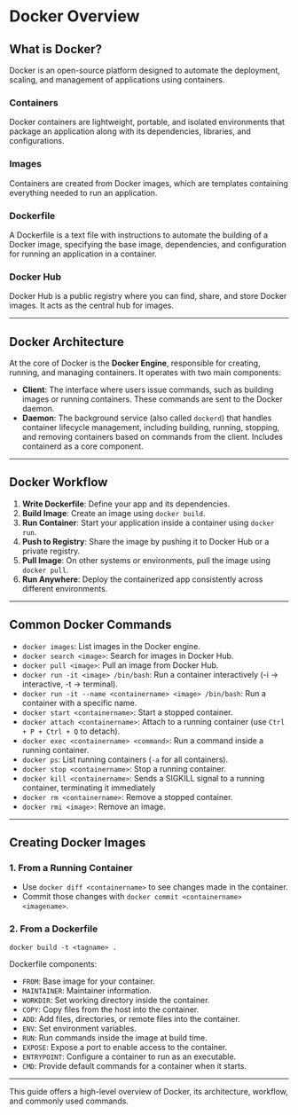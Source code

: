 # Docker Overview

## What is Docker?
Docker is an open-source platform designed to automate the deployment, scaling, and management of applications using containers.

### Containers
Docker containers are lightweight, portable, and isolated environments that package an application along with its dependencies, libraries, and configurations.

### Images
Containers are created from Docker images, which are templates containing everything needed to run an application.

### Dockerfile
A Dockerfile is a text file with instructions to automate the building of a Docker image, specifying the base image, dependencies, and configuration for running an application in a container.

### Docker Hub
Docker Hub is a public registry where you can find, share, and store Docker images. It acts as the central hub for images.

---

## Docker Architecture

At the core of Docker is the **Docker Engine**, responsible for creating, running, and managing containers. It operates with two main components:

- **Client**: The interface where users issue commands, such as building images or running containers. These commands are sent to the Docker daemon.
- **Daemon**: The background service (also called `dockerd`) that handles container lifecycle management, including building, running, stopping, and removing containers based on commands from the client. Includes containerd as a core component.

---

## Docker Workflow

1. **Write Dockerfile**: Define your app and its dependencies.
2. **Build Image**: Create an image using `docker build`.
3. **Run Container**: Start your application inside a container using `docker run`.
4. **Push to Registry**: Share the image by pushing it to Docker Hub or a private registry.
5. **Pull Image**: On other systems or environments, pull the image using `docker pull`.
6. **Run Anywhere**: Deploy the containerized app consistently across different environments.

---

## Common Docker Commands

- `docker images`: List images in the Docker engine.
- `docker search <image>`: Search for images in Docker Hub.
- `docker pull <image>`: Pull an image from Docker Hub.
- `docker run -it <image> /bin/bash`: Run a container interactively (-i -> interactive, -t -> terminal).
- `docker run -it --name <containername> <image> /bin/bash`: Run a container with a specific name.
- `docker start <containername>`: Start a stopped container.
- `docker attach <containername>`: Attach to a running container (use `Ctrl + P + Ctrl + Q` to detach).
- `docker exec <containername> <command>`: Run a command inside a running container.
- `docker ps`: List running containers (`-a` for all containers).
- `docker stop <containername>`: Stop a running container.
- `docker kill <containername>`: Sends a SIGKILL signal to a running container, terminating it immediately
- `docker rm <containername>`: Remove a stopped container.
- `docker rmi <image>`: Remove an image.

---

## Creating Docker Images

### 1. From a Running Container
- Use `docker diff <containername>` to see changes made in the container.
- Commit those changes with `docker commit <containername> <imagename>`.

### 2. From a Dockerfile
`docker build -t <tagname> .`

Dockerfile components:
- `FROM`: Base image for your container.
- `MAINTAINER`: Maintainer information.
- `WORKDIR`: Set working directory inside the container.
- `COPY`: Copy files from the host into the container.
- `ADD`: Add files, directories, or remote files into the container.
- `ENV`: Set environment variables.
- `RUN`: Run commands inside the image at build time.
- `EXPOSE`: Expose a port to enable access to the container.
- `ENTRYPOINT`: Configure a container to run as an executable.
- `CMD`: Provide default commands for a container when it starts.

---

This guide offers a high-level overview of Docker, its architecture, workflow, and commonly used commands.
